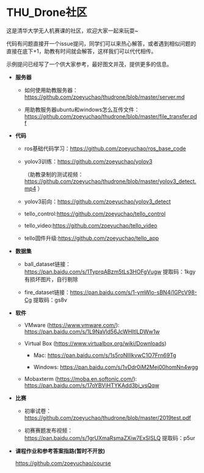 # THU_Drone社区
这是清华大学无人机赛课的社区，欢迎大家一起来玩耍~

代码有问题直接开一个issue提问，同学们可以来热心解答，或者遇到相似问题的直接在底下+1，助教有时间就会解答，这样我们可以代代相传。

示例提问已经写了一个供大家参考，最好图文并茂，提供更多的信息。


- **服务器**

  - 如何使用助教服务器：https://github.com/zoeyuchao/thudrone/blob/master/server.md

  - 用助教服务器ubuntu和windows怎么互传文件：https://github.com/zoeyuchao/thudrone/blob/master/file_transfer.pdf


- **代码**

  - ros基础代码学习：https://github.com/zoeyuchao/ros_base_code

  - yolov3训练：https://github.com/zoeyuchao/yolov3 

    （助教录制的测试视频：https://github.com/zoeyuchao/thudrone/blob/master/yolov3_detect.mp4 ）

  - yolov3前向：https://github.com/zoeyuchao/yolov3_detect

  - tello_control:https://github.com/zoeyuchao/tello_control

  - tello_video:https://github.com/zoeyuchao/tello_video

  - tello固件升级:https://github.com/zoeyuchao/tello_app


- **数据集**

  - ball_dataset链接：https://pan.baidu.com/s/1TyprqABzm5tLs3HOFgVugw  提取码：1kgy 有损坏图片，自行剔除

  - fire_dataset链接：https://pan.baidu.com/s/1-ymWlo-sBN4i1GPcV98-Cg  提取码：gs8v 
  
  
- **软件**

  - VMware (https://www.vmware.com/): https://pan.baidu.com/s/1L9NaVld56JcWHItlLDWw1w
  
  - Virtual Box (https://www.virtualbox.org/wiki/Downloads)
  
    - Mac: https://pan.baidu.com/s/1s5roNIIlkvwC1O7Frn69Tg
    
    - Windows: https://pan.baidu.com/s/1vDdr0iM2Mej00homNn4wgg
    
  - Mobaxterm (https://moba.en.softonic.com/): https://pan.baidu.com/s/17oYBVjHTYKAdd3bj_vsQqw
  
  
- **比赛**

  - 初审试卷：https://github.com/zoeyuchao/thudrone/blob/master/2019test.pdf
 
  - 初赛赛题发布视频：https://pan.baidu.com/s/1grUXmaRsmaZXiw7ExSlSLQ  提取码：p5ur   


- **课程作业和参考答案指路(暂时不开放)**

  https://github.com/zoeyuchao/course



